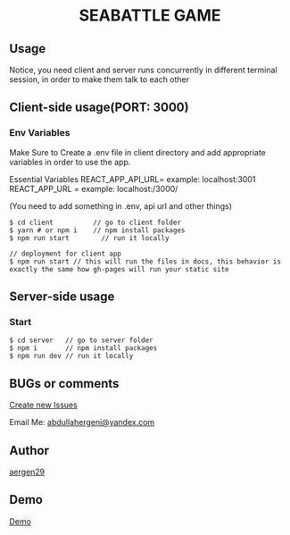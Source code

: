 <h1 align="center">
SEABATTLE GAME
</h1>

## Usage 

Notice, you need client and server runs concurrently in different terminal session, in order to make them talk to each other


## Client-side usage(PORT: 3000)

### Env Variables
Make Sure to Create a .env file in client directory and add appropriate variables in order to use the app.

Essential Variables 
REACT_APP_API_URL= example: localhost:3001
REACT_APP_URL = example: localhost:/3000/


(You need to add something in .env, api url and other things)
```terminal
$ cd client          // go to client folder
$ yarn # or npm i    // npm install packages
$ npm run start        // run it locally

// deployment for client app
$ npm run start // this will run the files in docs, this behavior is exactly the same how gh-pages will run your static site
```

## Server-side usage


### Start

```terminal
$ cd server   // go to server folder
$ npm i       // npm install packages
$ npm run dev // run it locally
```


## BUGs or comments

[Create new Issues](https://github.com/aergen29/seabattle/issues)

Email Me: abdullahergeni@yandex.com

## Author
[aergen29](https://twitter.com/aergen29)

## Demo
[Demo](https://seabattle-teal.vercel.app)

